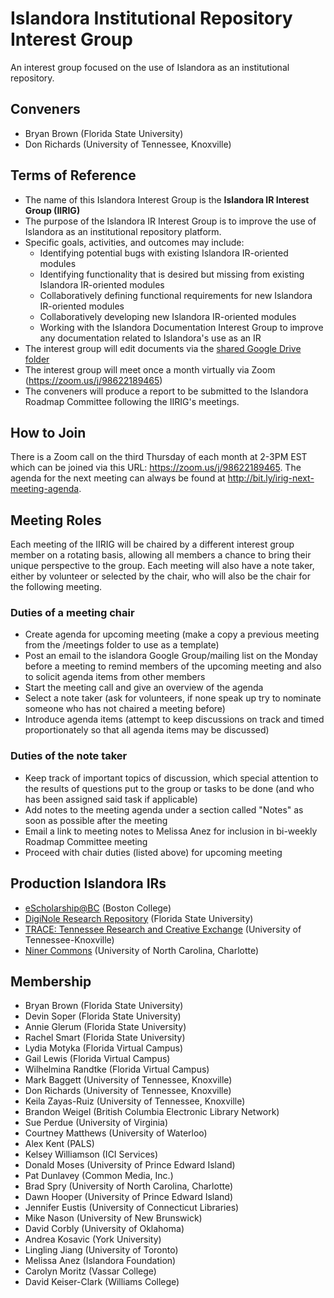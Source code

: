 # Islandora Institutional Repository Interest Group
An interest group focused on the use of Islandora as an institutional repository.

## Conveners
* Bryan Brown (Florida State University)
* Don Richards (University of Tennessee, Knoxville)

## Terms of Reference
* The name of this Islandora Interest Group is the **Islandora IR Interest Group (IIRIG)**
* The purpose of the Islandora IR Interest Group is to improve the use of Islandora as an institutional repository platform.
* Specific goals, activities, and outcomes may include:
  * Identifying potential bugs with existing Islandora IR-oriented modules
  * Identifying functionality that is desired but missing from existing Islandora IR-oriented modules
  * Collaboratively defining functional requirements for new Islandora IR-oriented modules
  * Collaboratively developing new Islandora IR-oriented modules
  * Working with the Islandora Documentation Interest Group to improve any documentation related to Islandora's use as an IR
* The interest group will edit documents via the [shared Google Drive folder](https://drive.google.com/folderview?id=0BwbriDSNjBiJfldTZWFhelJYcjFRdzZCMzlxX2Y3N0FmTHJkYnRjNzlHd3ZXSlRZRi1iVGM&usp=sharing)
* The interest group will meet once a month virtually via Zoom (https://zoom.us/j/98622189465)
* The conveners will produce a report to be submitted to the Islandora Roadmap Committee following the IIRIG's meetings.

## How to Join
There is a Zoom call on the third Thursday of each month at 2-3PM EST which can be joined via this URL: https://zoom.us/j/98622189465. The agenda for the next meeting can always be found at http://bit.ly/irig-next-meeting-agenda.

## Meeting Roles
Each meeting of the IIRIG will be chaired by a different interest group member on a rotating basis, allowing all members a chance to bring their unique perspective to the group. Each meeting will also have a note taker, either by volunteer or selected by the chair, who will also be the chair for the following meeting.

### Duties of a meeting chair
* Create agenda for upcoming meeting (make a copy a previous meeting from the /meetings folder to use as a template)
* Post an email to the islandora Google Group/mailing list on the Monday before a meeting to remind members of the upcoming meeting and also to solicit agenda items from other members
* Start the meeting call and give an overview of the agenda
* Select a note taker (ask for volunteers, if none speak up try to nominate someone who has not chaired a meeting before)
* Introduce agenda items (attempt to keep discussions on track and timed proportionately so that all agenda items may be discussed)

### Duties of the note taker
* Keep track of important topics of discussion, which special attention to the results of questions put to the group or tasks to be done (and who has been assigned said task if applicable)
* Add notes to the meeting agenda under a section called "Notes" as soon as possible after the meeting
* Email a link to meeting notes to Melissa Anez for inclusion in bi-weekly Roadmap Committee meeting
* Proceed with chair duties (listed above) for upcoming meeting

## Production Islandora IRs
* [eScholarship@BC](http://dlib.bc.edu/) (Boston College)
* [DigiNole Research Repository](http://diginole.lib.fsu.edu/repository) (Florida State University)
* [TRACE: Tennessee Research and Creative Exchange](https://trace.utk.edu/) (University of Tennessee-Knoxville)
* [Niner Commons](https://ninercommons.uncc.edu/) (University of North Carolina, Charlotte)

## Membership
* Bryan Brown (Florida State University)
* Devin Soper (Florida State University)
* Annie Glerum (Florida State University)
* Rachel Smart (Florida State University)
* Lydia Motyka (Florida Virtual Campus)
* Gail Lewis (Florida Virtual Campus)
* Wilhelmina Randtke (Florida Virtual Campus)
* Mark Baggett (University of Tennessee, Knoxville)
* Don Richards (University of Tennessee, Knoxville)
* Keila Zayas-Ruiz (University of Tennessee, Knoxville)
* Brandon Weigel (British Columbia Electronic Library Network)
* Sue Perdue (University of Virginia)
* Courtney Matthews (University of Waterloo)
* Alex Kent (PALS)
* Kelsey Williamson (ICI Services)
* Donald Moses (University of Prince Edward Island)
* Pat Dunlavey (Common Media, Inc.)
* Brad Spry (University of North Carolina, Charlotte)
* Dawn Hooper (University of Prince Edward Island)
* Jennifer Eustis (University of Connecticut Libraries)
* Mike Nason (University of New Brunswick)
* David Corbly (University of Oklahoma)
* Andrea Kosavic (York University)
* Lingling Jiang (University of Toronto)
* Melissa Anez (Islandora Foundation)
* Carolyn Moritz (Vassar College)
* David Keiser-Clark (Williams College)
